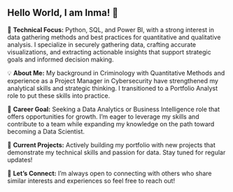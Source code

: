 ## Hello World, I am Inma! 👋

💬 **Technical Focus:** Python, SQL, and Power BI, with a strong interest in data gathering methods and best practices for quantitative and qualitative analysis. I specialize in securely gathering data, crafting accurate visualizations, and extracting actionable insights that support strategic goals and informed decision making.

💡 **About Me:** My background in Criminology with Quantitative Methods and experience as a Project Manager in Cybersecurity have strengthened my analytical skills and strategic thinking. I transitioned to a Portfolio Analyst role to put these skills into practice.

🎯 **Career Goal:** Seeking a Data Analytics or Business Intelligence role that offers opportunities for growth. I’m eager to leverage my skills and contribute to a team while expanding my knowledge on the path toward becoming a Data Scientist.

🔭 **Current Projects:** Actively building my portfolio with new projects that demonstrate my technical skills and passion for data. Stay tuned for regular updates!

📧 **Let’s Connect:** I’m always open to connecting with others who share similar interests and experiences so feel free to reach out!
